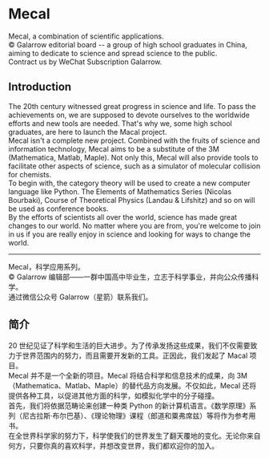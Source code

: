# Mecal
Mecal, a combination of scientific applications.    
© Galarrow editorial board -- a group of high school graduates in China, aiming to dedicate to science and spread science to the public.    
Contract us by WeChat Subscription Galarrow.
## Introduction
The 20th century witnessed great progress in science and life. To pass the achievements on, we are supposed to devote ourselves to the worldwide efforts and new tools are needed. That's why we, some high school graduates, are here to launch the Macal project.   
Mecal isn't a complete new project. Combined with the fruits of science and information technology, Mecal aims to be a substitute of the 3M (Mathematica, Matlab, Maple). Not only this, Mecal will also provide tools to facilitate other aspects of science, such as a simulator of molecular collision for chemists.   
To begin with, the category theory will be used to create a new computer language like Python. The Elements of Mathematics Series (Nicolas Bourbaki), Course of Theoretical Physics (Landau & Lifshitz) and so on will be used as conference books.     
By the efforts of scientists all over the world, science has made great changes to our world. No matter where you are from, you're welcome to join in us if you are really enjoy in science and looking for ways to change the world.

--------
Mecal，科学应用系列。    
© Galarrow 编辑部——一群中国高中毕业生，立志于科学事业，并向公众传播科学。    
通过微信公众号 Galarrow（星箭）联系我们。    
## 简介
20 世纪见证了科学和生活的巨大进步。为了传承发扬这些成果，我们不仅需要致力于世界范围内的努力，而且需要开发新的工具。正因此，我们发起了 Macal 项目。   
Mecal 并不是一个全新的项目。Mecal 将结合科学和信息技术的成果，向 3M（Mathematica、Matlab、Maple）的替代品方向发展。不仅如此，Mecal 还将提供各种工具，以促进其他方面的科学，如模拟化学中的分子碰撞。    
首先，我们将依据范畴论来创建一种类 Python 的新计算机语言。《数学原理》系列（尼古拉斯·布尔巴基）、《理论物理》课程（郎道和粟弗席兹）等将作为参考用书。   
在全世界科学家的努力下，科学使我们的世界发生了翻天覆地的变化。无论你来自何方，只要你真的喜欢科学，并想改变世界，我们都欢迎你的加入。   
